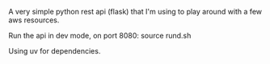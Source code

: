 A very simple python rest api (flask) that I'm using to play around with a few aws resources.

Run the api in dev mode, on port 8080:
source rund.sh

Using uv for dependencies.
